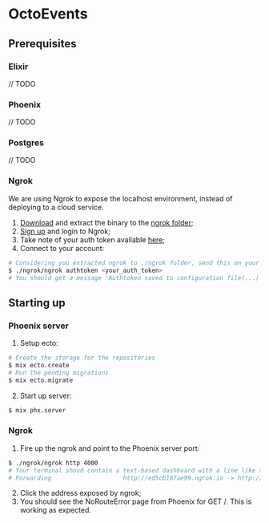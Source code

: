 # OctoEvents

## Prerequisites

### Elixir

// TODO

### Phoenix

// TODO

### Postgres

// TODO

### Ngrok

We are using Ngrok to expose the localhost environment, instead of deploying to a cloud service.

1. [Download](https://ngrok.com/download) and extract the binary to the [ngrok folder](./ngrok);
2. [Sign up](https://dashboard.ngrok.com/signup) and login to Ngrok;
3. Take note of your auth token available [here](https://dashboard.ngrok.com/get-started/your-authtoken);
4. Connect to your account:
```bash
# Considering you extracted ngrok to ./ngrok folder, send this on your terminal
$ ./ngrok/ngrok authtoken <your_auth_token>
# You should get a message 'Authtoken saved to configuration file(...)'
```

## Starting up

### Phoenix server

1. Setup ecto:
```bash
# Create the storage for the repositories
$ mix ecto.create
# Run the pending migrations
$ mix ecto.migrate
```
2. Start up server:
```bash
$ mix phx.server
```

### Ngrok

1. Fire up the ngrok and point to the Phoenix server port:
```bash
$ ./ngrok/ngrok http 4000
# Your terminal shoud contain a text-based dashboard with a line like this:
# Forwarding                    http://ed5cb167ae99.ngrok.io -> http://localhost:4000
```
2. Click the address exposed by ngrok;
3. You should see the NoRouteError page from Phoenix for GET /. This is working as expected.

